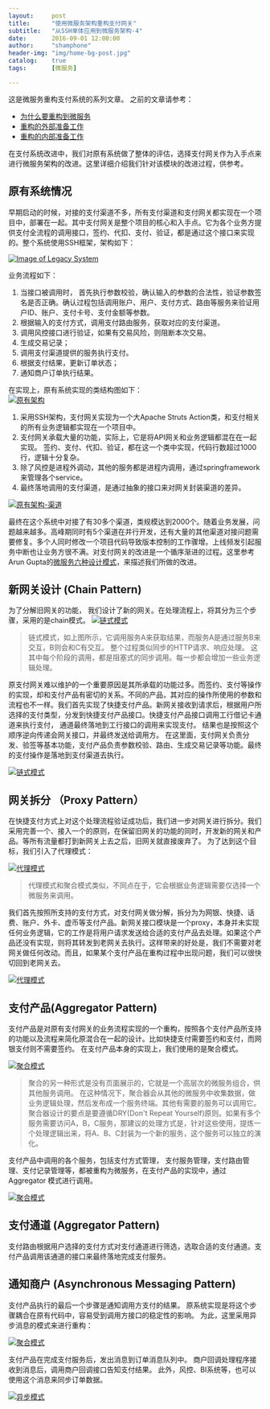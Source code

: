 ```yaml
---
layout:     post
title:      "使用微服务架构重构支付网关"
subtitle:   "从SSH单体应用到微服务架构-4"
date:       2016-09-01 12:00:00
author:     "shamphone"
header-img: "img/home-bg-post.jpg"
catalog:	true
tags:		[微服务]

---
```


这是微服务重构支付系统的系列文章。 之前的文章请参考：

- [为什么要重构到微服务](http://blog.lixf.cn/essay/2016/08/05/microservice-1/)
- [重构的外部准备工作](http://blog.lixf.cn/essay/2016/08/05/microservice-2/)
- [重构的内部准备工作](http://blog.lixf.cn/essay/2016/08/06/microservice-3/)

在支付系统改进中，我们对原有系统做了整体的评估，选择支付网关作为入手点来进行微服务架构的改进。这里详细介绍我们针对该模块的改进过程，供参考。 

## 原有系统情况

早期启动的时候，对接的支付渠道不多，所有支付渠道和支付网关都实现在一个项目中，部署在一起。其中支付网关是整个项目的核心和入手点。它为各个业务方提供支付全流程的调用接口，签约、代扣、支付、验证，都是通过这个接口来实现的。整个系统使用SSH框架，架构如下：

[![Image of Legacy System](http://blog.lixf.cn/img/in-post/arch-legacy.png)](http://blog.lixf.cn/img/in-post/arch-legacy.png)

业务流程如下：

1. 当接口被调用时， 首先执行参数校验，确认输入的参数的合法性，验证参数签名是否正确。确认过程包括调用账户、用户、支付方式、路由等服务来验证用户ID、账户、支付卡号、支付金额等参数。    
2. 根据输入的支付方式，调用支付路由服务，获取对应的支付渠道。   
3. 调用风控接口进行验证，如果有交易风险，则阻断本次交易。   
4. 生成交易记录；   
5. 调用支付渠道提供的服务执行支付。   
6. 根据支付结果，更新订单状态；  
7. 通知商户订单执行结果。   

在实现上，原有系统实现的类结构图如下：  
[![原有架构](http://blog.lixf.cn/img/in-post/gateway-legacy.jpg)](http://blog.lixf.cn/img/in-post/gateway-legacy.jpg)  

1. 采用SSH架构，支付网关实现为一个大Apache Struts Action类，和支付相关的所有业务逻辑都实现在一个项目中。   
2. 支付网关承载大量的功能，实际上，它是将API网关和业务逻辑都混在在一起实现。 签约、支付、代扣、验证，都在这一个类中实现，代码行数超过1000行，逻辑十分复杂。 
3. 除了风控是进程外调动，其他的服务都是进程内调用，通过springframework来管理各个service。
4. 最终落地调用的支付渠道，是通过抽象的接口来对网关封装渠道的差异。 

[![原有架构-渠道](http://blog.lixf.cn/img/in-post/gateway-channels.jpg)](http://blog.lixf.cn/img/in-post/gateway-channels.jpg)  

最终在这个系统中对接了有30多个渠道，类规模达到2000个。随着业务发展，问题越来越多。高峰期同时有5个渠道在并行开发，还有大量的其他渠道对接问题需要修复。多个人同时修改一个项目代码导致版本控制的工作骤增。上线频发引起服务中断也让业务方很不满。对支付网关的改进是一个循序渐进的过程。这里参考Arun Gupta的[微服务六种设计模式](https://www.javacodegeeks.com/2015/04/microservice-design-patterns.html)，来描述我们所做的改进。 

## 新网关设计 (Chain Pattern)

为了分解旧网关的功能， 我们设计了新的网关。在处理流程上，将其分为三个步骤，采用的是chain模式。 
[![链式模式](http://blog.lixf.cn/img/in-post/pattern-chain.png)](http://blog.lixf.cn/img/in-post/pattern-chain.png)  

> 链式模式，如上图所示，它调用服务A来获取结果，而服务A是通过服务B来交互，B则会和C有交互。 整个过程类似同步的HTTP请求、响应处理。 这其中每个阶段的调用，都是阻塞式的同步调用。每一步都会增加一些业务逻辑处理。 

原支付网关难以维护的一个重要原因是其所承载的功能过多。而签约、支付等操作的实现，却和支付产品有密切的关系。不同的产品，其对应的操作所使用的参数和流程也不一样。我们首先实现了快捷支付产品。新网关接收到请求后，根据用户所选择的支付类型，分发到快捷支付产品接口。快捷支付产品接口调用工行借记卡通道来执行支付， 通道最终落地到工行接口的调用来实现支付。 结果也是按照这个顺序逆向传递会网关接口，并最终发送给调用方。 在这里面，支付网关负责分发、验签等基本功能，支付产品负责参数校验、路由、生成交易记录等功能。最终的支付操作是落地到支付渠道去执行。 

[![链式模式](http://blog.lixf.cn/img/in-post/gateway-chain.png)](http://blog.lixf.cn/img/in-post/gateway-chain.png)

## 网关拆分 （Proxy Pattern）

在快捷支付方式上对这个处理流程验证成功后，我们进一步对网关进行拆分。我们采用完善一个、接入一个的原则，在保留旧网关的功能的同时，开发新的网关和产品。等所有流量都打到新网关上去之后，旧网关就直接废弃了。 为了达到这个目标，我们引入了代理模式：

[![代理模式](http://blog.lixf.cn/img/in-post/pattern-proxy.png)](http://blog.lixf.cn/img/in-post/pattern-proxy.png)  

> 代理模式和聚合模式类似，不同点在于，它会根据业务逻辑需要仅选择一个微服务来调用。

我们首先按照所支持的支付方式，对支付网关做分解，拆分为为网银、快捷、话费、账户、外卡、虚币等支付产品。新网关接口模块是一个proxy，本身并未实现任何业务逻辑，它的工作是将用户请求发送给合适的支付产品去处理。如果这个产品还没有实现，则将其转发到老网关去执行。这样带来的好处是，我们不需要对老网关做任何改动。而且，如果某个支付产品在重构过程中出现问题，我们可以很快切回到老网关去。 

[![代理模式](http://blog.lixf.cn/img/in-post/gateway-proxy.jpg)](http://blog.lixf.cn/img/in-post/gateway-proxy.jpg)

## 支付产品(Aggregator Pattern)

支付产品是对原有支付网关的业务流程实现的一个重构，按照各个支付产品所支持的功能以及流程来简化原混合在一起的设计。比如快捷支付需要签约和支付，而网银支付则不需要签约。 在支付产品本身的实现上，我们使用的是聚合模式。 

[![聚合模式](http://blog.lixf.cn/img/in-post/pattern-aggregator.png)](http://blog.lixf.cn/img/in-post/pattern-aggregator.png)  

>  聚合的另一种形式是没有页面展示的，它就是一个高层次的微服务组合，供其他服务调用。 在这种情况下，聚合器会从其他的微服务中收集数据，做业务逻辑处理，然后发布成一个服务终端。其他有需要的服务可以调用它。 聚合器设计的要点是要遵循DRY(Don't Repeat Yourself)原则。如果有多个服务需要访问A，B，C服务，那建议的处理方式是，针对这些使用，提炼一个处理逻辑出来，将A、B、C封装为一个新的服务，这个服务可以独立的演化。

支付产品中调用的各个服务，包括支付方式管理， 支付服务管理，支付路由管理、支付记录管理等，都被重构为微服务，在支付产品的实现中，通过Aggregator 模式进行调用。

[![聚合模式](http://blog.lixf.cn/img/in-post/gateway-aggregator.jpg)](http://blog.lixf.cn/img/in-post/gateway-aggregator.jpg)  

## 支付通道 (Aggregator Pattern) 

支付路由根据用户选择的支付方式对支付通道进行筛选，选取合适的支付通道。支付产品调用该通道的接口来最终落地完成支付服务。 

## 通知商户 (Asynchronous Messaging Pattern)

支付产品执行的最后一个步骤是通知调用方支付的结果。 原系统实现是将这个步骤耦合在原有代码中，容易受到调用方接口的稳定性的影响。 为此，这里采用异步消息的模式来进行重构：

[![聚合模式](http://blog.lixf.cn/img/in-post/pattern-messaging.png)](http://blog.lixf.cn/img/in-post/pattern-messaging.png)  

支付产品在完成支付服务后，发出消息到订单消息队列中。 商户回调处理程序接收到消息后，调用商户回调接口告知支付结果。 此外，风控、BI系统等，也可以使用这个消息来同步订单数据。 

[![异步模式](http://blog.lixf.cn/img/in-post/gateway-messaging.jpg)](http://blog.lixf.cn/img/in-post/gateway-messaging.jpg)  